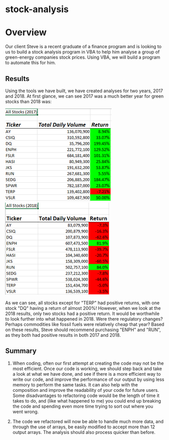 # stock-analysis

# Overview
Our client Steve is a recent graduate of a finance program and is looking to us to build a stock analysis program in VBA to help him analyse a group of green-energy companies stock prices.  Using VBA, we will build a program to automate this for him.

## Results
Using the tools we have built, we have created analyses for two years, 2017 and 2018.  At first glance, we can see 2017 was a much better year for green stocks than 2018 was:

![This is an image](https://github.com/Brents-Github/stock-analysis/blob/main/Resources/2017%20SS.png)
![This is an image](https://github.com/Brents-Github/stock-analysis/blob/main/Resources/2018%20SS.png)

As we can see, all stocks except for "TERP" had positive returns, with one stock "DQ" having a return of almost 200%!  However, when we look at the 2018 results, only two stocks had a positive return.  It would be worthwhile to look further into what happened in 2018.  Were there regulatory changes?  Perhaps commodities like fossil fuels were relatively cheap that year?  Based on these results, Steve should recommend purchasing "ENPH" and "RUN", as they both had positive results in both 2017 and 2018.

## Summary
1.  When coding, often our first attempt at creating the code may not be the most efficient.  Once our code is working, we should step back and take a look at what we have done, and see if there is a more efficient way to write our code, and improve the performance of our output by using less memory to perform the same tasks.  It can also help with the composition and improve the readability of your code for future users. Some disadvantages to refactoring code would be the length of time it takes to do, and (like what happened to me) you could end up breaking the code and spending even more time trying to sort out where you went wrong.

2.  The code we refactored will now be able to handle much more data, and through the use of arrays, be easily modified to accept more than 12 output arrays.  The analysis should also process quicker than before.
